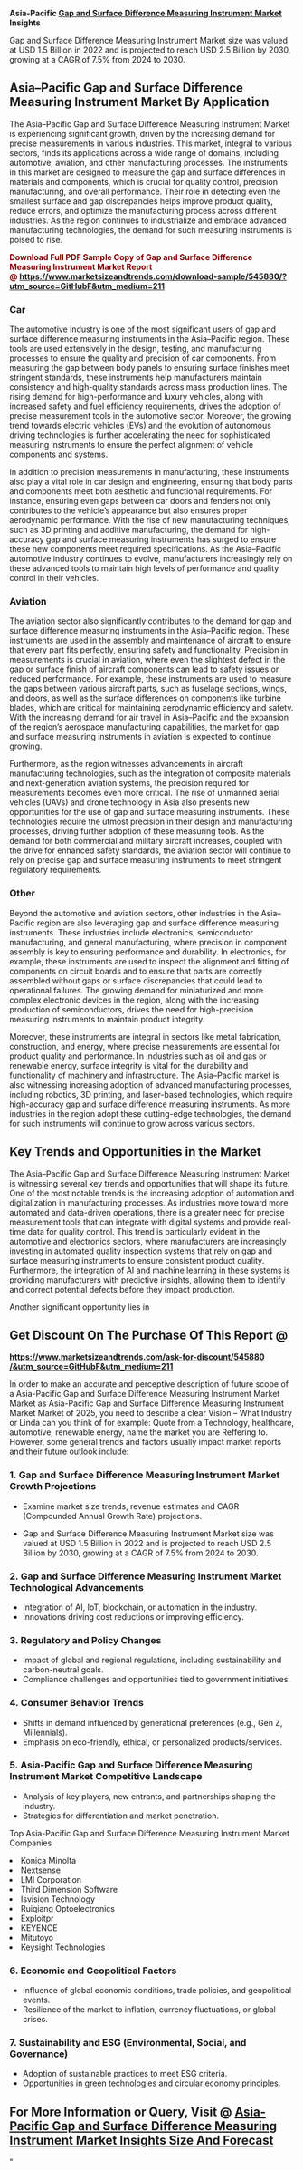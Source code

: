 <p><strong>Asia-Pacific&nbsp;<a href=""https://www.marketsizeandtrends.com/download-sample/545880/&amp;utm_source=GitHubF&amp;utm_medium=211"">Gap and Surface Difference Measuring Instrument Market</a> Insights</strong></p><p>Gap and Surface Difference Measuring Instrument Market size was valued at USD 1.5 Billion in 2022 and is projected to reach USD 2.5 Billion by 2030, growing at a CAGR of 7.5% from 2024 to 2030.</p><p><h2>Asia–Pacific Gap and Surface Difference Measuring Instrument Market By Application</h2><p>The Asia–Pacific Gap and Surface Difference Measuring Instrument Market is experiencing significant growth, driven by the increasing demand for precise measurements in various industries. This market, integral to various sectors, finds its applications across a wide range of domains, including automotive, aviation, and other manufacturing processes. The instruments in this market are designed to measure the gap and surface differences in materials and components, which is crucial for quality control, precision manufacturing, and overall performance. Their role in detecting even the smallest surface and gap discrepancies helps improve product quality, reduce errors, and optimize the manufacturing process across different industries. As the region continues to industrialize and embrace advanced manufacturing technologies, the demand for such measuring instruments is poised to rise. <strong><p><strong><span style="color: #800000;">Download Full PDF Sample Copy of Gap and Surface Difference Measuring Instrument Market Report @</span>&nbsp;</strong><a href="https://www.marketsizeandtrends.com/download-sample/545880/?utm_source=GitHubF&amp;utm_medium=211" target="_blank">https://www.marketsizeandtrends.com/download-sample/545880/?utm_source=GitHubF&amp;utm_medium=211</a></p></strong></p><h3>Car</h3><p>The automotive industry is one of the most significant users of gap and surface difference measuring instruments in the Asia–Pacific region. These tools are used extensively in the design, testing, and manufacturing processes to ensure the quality and precision of car components. From measuring the gap between body panels to ensuring surface finishes meet stringent standards, these instruments help manufacturers maintain consistency and high-quality standards across mass production lines. The rising demand for high-performance and luxury vehicles, along with increased safety and fuel efficiency requirements, drives the adoption of precise measurement tools in the automotive sector. Moreover, the growing trend towards electric vehicles (EVs) and the evolution of autonomous driving technologies is further accelerating the need for sophisticated measuring instruments to ensure the perfect alignment of vehicle components and systems.<p>In addition to precision measurements in manufacturing, these instruments also play a vital role in car design and engineering, ensuring that body parts and components meet both aesthetic and functional requirements. For instance, ensuring even gaps between car doors and fenders not only contributes to the vehicle’s appearance but also ensures proper aerodynamic performance. With the rise of new manufacturing techniques, such as 3D printing and additive manufacturing, the demand for high-accuracy gap and surface measuring instruments has surged to ensure these new components meet required specifications. As the Asia–Pacific automotive industry continues to evolve, manufacturers increasingly rely on these advanced tools to maintain high levels of performance and quality control in their vehicles.<h3>Aviation</h3><p>The aviation sector also significantly contributes to the demand for gap and surface difference measuring instruments in the Asia–Pacific region. These instruments are used in the assembly and maintenance of aircraft to ensure that every part fits perfectly, ensuring safety and functionality. Precision in measurements is crucial in aviation, where even the slightest defect in the gap or surface finish of aircraft components can lead to safety issues or reduced performance. For example, these instruments are used to measure the gaps between various aircraft parts, such as fuselage sections, wings, and doors, as well as the surface differences on components like turbine blades, which are critical for maintaining aerodynamic efficiency and safety. With the increasing demand for air travel in Asia–Pacific and the expansion of the region’s aerospace manufacturing capabilities, the market for gap and surface measuring instruments in aviation is expected to continue growing.<p>Furthermore, as the region witnesses advancements in aircraft manufacturing technologies, such as the integration of composite materials and next-generation aviation systems, the precision required for measurements becomes even more critical. The rise of unmanned aerial vehicles (UAVs) and drone technology in Asia also presents new opportunities for the use of gap and surface measuring instruments. These technologies require the utmost precision in their design and manufacturing processes, driving further adoption of these measuring tools. As the demand for both commercial and military aircraft increases, coupled with the drive for enhanced safety standards, the aviation sector will continue to rely on precise gap and surface measuring instruments to meet stringent regulatory requirements.<h3>Other</h3><p>Beyond the automotive and aviation sectors, other industries in the Asia–Pacific region are also leveraging gap and surface difference measuring instruments. These industries include electronics, semiconductor manufacturing, and general manufacturing, where precision in component assembly is key to ensuring performance and durability. In electronics, for example, these instruments are used to inspect the alignment and fitting of components on circuit boards and to ensure that parts are correctly assembled without gaps or surface discrepancies that could lead to operational failures. The growing demand for miniaturized and more complex electronic devices in the region, along with the increasing production of semiconductors, drives the need for high-precision measuring instruments to maintain product integrity.<p>Moreover, these instruments are integral in sectors like metal fabrication, construction, and energy, where precise measurements are essential for product quality and performance. In industries such as oil and gas or renewable energy, surface integrity is vital for the durability and functionality of machinery and infrastructure. The Asia–Pacific market is also witnessing increasing adoption of advanced manufacturing processes, including robotics, 3D printing, and laser-based technologies, which require high-accuracy gap and surface difference measuring instruments. As more industries in the region adopt these cutting-edge technologies, the demand for such instruments will continue to grow across various sectors.<h2>Key Trends and Opportunities in the Market</h2><p>The Asia–Pacific Gap and Surface Difference Measuring Instrument Market is witnessing several key trends and opportunities that will shape its future. One of the most notable trends is the increasing adoption of automation and digitalization in manufacturing processes. As industries move toward more automated and data-driven operations, there is a greater need for precise measurement tools that can integrate with digital systems and provide real-time data for quality control. This trend is particularly evident in the automotive and electronics sectors, where manufacturers are increasingly investing in automated quality inspection systems that rely on gap and surface measuring instruments to ensure consistent product quality. Furthermore, the integration of AI and machine learning in these systems is providing manufacturers with predictive insights, allowing them to identify and correct potential defects before they impact production.<p>Another significant opportunity lies in</p><h2><strong>Get Discount On The Purchase Of This Report @&nbsp;</strong></h2><p><strong><a href=""https://www.marketsizeandtrends.com/ask-for-discount/545880/&amp;utm_source=GitHubF&amp;utm_medium=211"" target=""_blank"">https://www.marketsizeandtrends.com/ask-for-discount/545880<br />/&amp;utm_source=GitHubF&amp;utm_medium=211</a></strong></p><p>In order to make an accurate and perceptive description of future scope of a Asia-Pacific&nbsp;Gap and Surface Difference Measuring Instrument Market Market as Asia-Pacific&nbsp;Gap and Surface Difference Measuring Instrument Market Market of 2025, you need to describe a clear Vision &ndash; What Industry or Linda can you think of for example: Quote from a Technology, healthcare, automotive, renewable energy, name the market you are Reffering to. However, some general trends and factors usually impact market reports and their future outlook include:</p><h3>1.&nbsp;<strong>Gap and Surface Difference Measuring Instrument Market Growth Projections</strong></h3><ul><li>Examine market size trends, revenue estimates and CAGR (Compounded Annual Growth Rate) projections.</li><li><p>Gap and Surface Difference Measuring Instrument Market size was valued at USD 1.5 Billion in 2022 and is projected to reach USD 2.5 Billion by 2030, growing at a CAGR of 7.5% from 2024 to 2030.</p></li></ul><h3>2.&nbsp;<strong>Gap and Surface Difference Measuring Instrument Market Technological Advancements</strong></h3><ul><li>Integration of AI, IoT, blockchain, or automation in the industry.</li><li>Innovations driving cost reductions or improving efficiency.</li></ul><h3>3.&nbsp;<strong>Regulatory and Policy Changes</strong></h3><ul><li>Impact of global and regional regulations, including sustainability and carbon-neutral goals.</li><li>Compliance challenges and opportunities tied to government initiatives.</li></ul><h3>4.&nbsp;<strong>Consumer Behavior Trends</strong></h3><ul><li>Shifts in demand influenced by generational preferences (e.g., Gen Z, Millennials).</li><li>Emphasis on eco-friendly, ethical, or personalized products/services.</li></ul><h3>5.&nbsp;<strong>Asia-Pacific Gap and Surface Difference Measuring Instrument Market Competitive Landscape</strong></h3><ul><li>Analysis of key players, new entrants, and partnerships shaping the industry.</li><li>Strategies for differentiation and market penetration.</li></ul><p data-pm-slice=""1 1 []"">Top Asia-Pacific Gap and Surface Difference Measuring Instrument Market Companies</p><div data-test-id=""""><p><li>Konica Minolta</li><li> Nextsense</li><li> LMI Corporation</li><li> Third Dimension Software</li><li> Isvision Technology</li><li> Ruiqiang Optoelectronics</li><li> Exploitpr</li><li> KEYENCE</li><li> Mitutoyo</li><li> Keysight Technologies</li></p></div><h3>6.&nbsp;<strong>Economic and Geopolitical Factors</strong></h3><ul><li>Influence of global economic conditions, trade policies, and geopolitical events.</li><li>Resilience of the market to inflation, currency fluctuations, or global crises.</li></ul><h3>7.&nbsp;<strong>Sustainability and ESG (Environmental, Social, and Governance)</strong></h3><ul><li>Adoption of sustainable practices to meet ESG criteria.</li><li>Opportunities in green technologies and circular economy principles.</li></ul><h2><strong>For More Information or Query, Visit @&nbsp;</strong><a href=""https://www.verifiedmarketreports.com/product/gap-and-surface-difference-measuring-instrument-market/"" target=""_blank"">Asia-Pacific Gap and Surface Difference Measuring Instrument Market Insights Size And Forecast</a></h2>"
